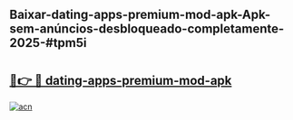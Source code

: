 ## Baixar-dating-apps-premium-mod-apk-Apk-sem-anúncios-desbloqueado-completamente-2025-#tpm5i

# <h2><a href="https://ainizakaria.my?title=dating-apps-premium-mod-apk&ref=20M">🔗👉 🔴 dating-apps-premium-mod-apk</a></h2>

[![acn](https://github.com/user-attachments/assets/0f9c940e-d8b0-45ae-aac7-cd30a18b3e1c)](https://ainizakaria.my?title=dating-apps-premium-mod-apk&ref=20M)

